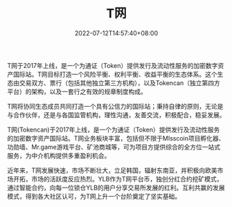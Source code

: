 ﻿---
weight: 
title: "T网"
description: "Tokencan平台2017年正式成立，Tokencan的核心商业模式是数字资产对等可信交易生态体系的构建及运营。"
date: 2022-07-12T14:57:40+08:00
lastmod: 2022-07-12T14:57:40+08:00
draft: false
authors: ["Simon"]
featuredImage: "twang.webp"
link: "https://www.tokencan.net"
tags: ["交易所","T网"]
categories: ["navigation"]
navigation: ["交易所"]
lightgallery: true
toc: true
pinned: false
recommend: false
recommend1: false
---
T网于2017年上线，是一个为通证（Token）提供发行及流动性服务的加密数字资产国际站。T网目标打造一个风险平衡、权利平衡、收益平衡的生态体系。这个生态由交易双方、票行（包括其他独立第三方机构），以及Tokencan（独立第四方平台）的架构，以及一套行之有效的规章制度构成。

T网将协同生态成员共同打造一个具有公信力的国际站；秉持自律的原则，无论是与合作伙伴，还是与各国监管机构，理性沟通，友善交流，积极配合，稳妥发展。

T网(Tokencan)于2017年上线，是一个为通证（Token）提供发行及流动性服务的加密数字资产国际站。T网业务板块丰富，包括但不限于MIsscoin项目孵化器、功勋墙、Mr.game游戏平台、矿池商城等，可为项目方提供综合的全方位一站式服务，为中介机构提供多重盈利机会。

近年来，T网发展快速，市场不断壮大，立足韩国，辐射东南亚，并积极向欧美市场开拓，市场的活跃度反应热烈。YLB作为T网平台币，独创分红合约挖矿模式，通过智能合约，向每一位锁仓YLB的用户分享交易所发展的红利。互利共赢的发展模式，得到各大社区认可，为T网上升一个台阶奠定了坚实基础。